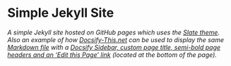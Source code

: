 # Simple Jekyll Site

_A simple Jekyll site hosted on GitHub pages which uses the [Slate theme](https://github.com/pages-themes/slate). Also an example of how [Docsify-This.net](https://docsify-this.net) can be used to display the same [Markdown file](https://github.com/paulhibbitts/simple-jekyll-site/blob/main/index.md) with a [Docsify Sidebar, custom page title, semi-bold page headers and an ‘Edit this Page’ link](https://docsify-this.net/?basePath=https://raw.githubusercontent.com/paulhibbitts/simple-jekyll-site/main&homepage=index.md&sidebar=true&maxLevel=3&page-title=My%20Open%20Publishing%20Space#/) (located at the bottom of the page)._